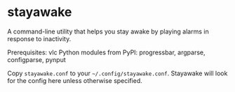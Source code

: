 # stayawake
A command-line utility that helps you stay awake by playing alarms in response to inactivity.

Prerequisites: vlc
Python modules from PyPI: progressbar, argparse, configparse, pynput

Copy `stayawake.conf` to your `~/.config/stayawake.conf`. Stayawake will look for the config here unless otherwise specified.
